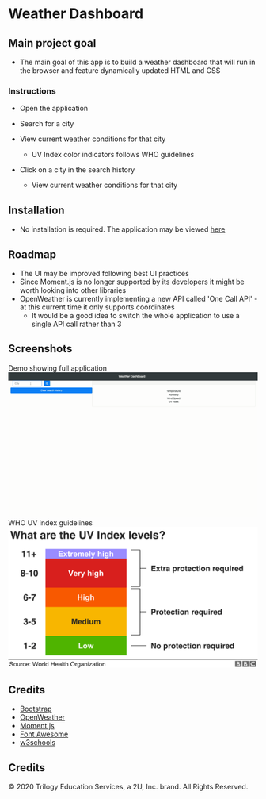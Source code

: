# Weather Dashboard

## Main project goal

- The main goal of this app is to build a weather dashboard that will run in the browser and feature dynamically updated HTML and CSS

### Instructions

- Open the application

- Search for a city

- View current weather conditions for that city

  - UV Index color indicators follows WHO guidelines

- Click on a city in the search history

  - View current weather conditions for that city

## Installation

- No installation is required. The application may be viewed [here](https://vtaymany.github.io/weather_dashboard/)

## Roadmap

- The UI may be improved following best UI practices
- Since Moment.js is no longer supported by its developers it might be worth looking into other libraries
- OpenWeather is currently implementing a new API called 'One Call API' - at this current time it only supports coordinates
  - It would be a good idea to switch the whole application to use a single API call rather than 3

## Screenshots

Demo showing full application
![Full application demo](./assets/screenshots/weather-dashboard.gif 'Full application demo')
WHO UV index guidelines
![WHO UV index guidelines](./assets/screenshots/uvi-key.png 'WHO UV index guidelines')

## Credits

- [Bootstrap](https://getbootstrap.com/)
- [OpenWeather](https://openweathermap.org/)
- [Moment.js](https://momentjs.com/)
- [Font Awesome](https://fontawesome.com/)
- [w3schools](https://www.w3schools.com/)

## Credits

© 2020 Trilogy Education Services, a 2U, Inc. brand. All Rights Reserved.
